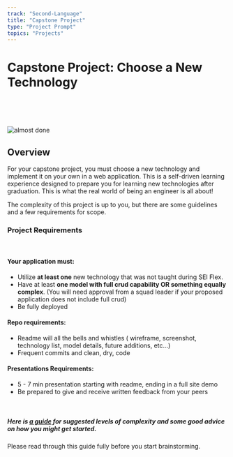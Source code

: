 ```yaml
---
track: "Second-Language"
title: "Capstone Project"
type: "Project Prompt"
topics: "Projects"
---
```


# Capstone Project: Choose a New Technology

<br>
<br>
<br>

![almost done](https://static.wixstatic.com/media/fde338_9dd60ff945c4403b9e6f397ff1211efc~mv2.gif)

## Overview

For your capstone project, you must choose a new technology and implement it on your own in a web application. This is a self-driven learning experience designed to prepare you for learning new technologies after graduation. This is what the real world of being an engineer is all about!

The complexity of this project is up to you, but there are some guidelines and a few requirements for scope. 
<br>

### Project Requirements
<br>

#### Your application must:

  - Utilize **at least one** new technology that was not taught during SEI Flex. 
  - Have at least **one model with full crud capability OR something equally complex**. (You will need approval from a squad leader if your proposed application does not include full crud)
  - Be fully deployed

#### Repo requirements:

- Readme will all the bells and whistles ( wireframe, screenshot, technology list, model details, future additions,  etc...)
- Frequent commits and clean, dry, code

#### Presentations Requirements:
  - 5 - 7 min presentation starting with readme, ending in a full site demo
  - Be prepared to give and receive written feedback from your peers

<br>

##### Here is [a guide](https://git.generalassemb.ly/SEIR-AM-RESOURCES/CAPSTONE_IDEAS) for suggested levels of complexity and some good advice on how you might get started. 
Please read through this guide fully before you start brainstorming. 
